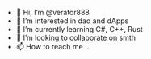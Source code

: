 - 👋 Hi, I’m @verator888
- 👀 I’m interested in dao and dApps
- 🌱 I’m currently learning C#, C++, Rust
- 💞️ I’m looking to collaborate on smth
- 📫 How to reach me ...

<!---
verator888/verator888 is a ✨ special ✨ repository because its `README.md` (this file) appears on your GitHub profile.
You can click the Preview link to take a look at your changes.
--->
